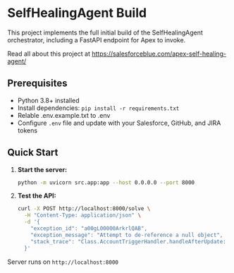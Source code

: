 # SelfHealingAgent Build

This project implements the full initial build of the SelfHealingAgent orchestrator,
including a FastAPI endpoint for Apex to invoke.

Read all about this project at https://salesforceblue.com/apex-self-healing-agent/ 

## Prerequisites

- Python 3.8+ installed
- Install dependencies: `pip install -r requirements.txt`
- Relable .env.example.txt to .env 
- Configure `.env` file and update with your Salesforce, GitHub, and JIRA tokens

## Quick Start

1. **Start the server:**
   ```bash
   python -m uvicorn src.app:app --host 0.0.0.0 --port 8000
   ```

2. **Test the API:**
   ```bash
   curl -X POST http://localhost:8000/solve \
     -H "Content-Type: application/json" \
     -d '{
       "exception_id": "a00gL00000ArkrlQAB",
       "exception_message": "Attempt to de-reference a null object",
       "stack_trace": "Class.AccountTriggerHandler.handleAfterUpdate: line 14, column 1\nTrigger.AccountTrigger: line 3, column 1"
     }'
   ```

Server runs on `http://localhost:8000` 

